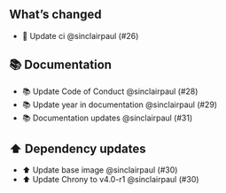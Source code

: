 ## What’s changed

- 🔨 Update ci @sinclairpaul (#26)

## 📚 Documentation

- 📚 Update Code of Conduct @sinclairpaul (#28)
- 📚 Update year in documentation @sinclairpaul (#29)
- 📚 Documentation updates @sinclairpaul (#31)

## ⬆️ Dependency updates

- ⬆ Update base image @sinclairpaul (#30)
- ⬆ Update Chrony to v4.0-r1 @sinclairpaul (#30)
